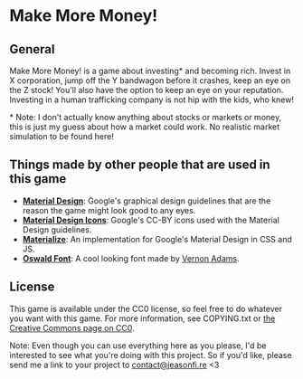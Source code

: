 # Make More Money!

## General
Make More Money! is a game about investing\* and becoming rich. Invest in X corporation, jump off the Y bandwagon before it crashes, keep an eye on the Z stock! You'll also have the option to keep an eye on your reputation. Investing in a human trafficking company is not hip with the kids, who knew!

\* Note: I don't actually know anything about stocks or markets or money, this is just my guess about how a market could work. No realistic market simulation to be found here!

## Things made by other people that are used in this game
* **[Material Design](https://material.google.com/)**: Google's graphical design guidelines that are the reason the game might look good to any eyes.
* **[Material Design Icons](https://github.com/google/material-design-icons)**: Google's CC-BY icons used with the Material Design guidelines.
* **[Materialize](http://materializecss.com/)**: An implementation for Google's Material Design in CSS and JS.
* **[Oswald Font](https://www.fontsquirrel.com/fonts/oswald)**: A cool looking font made by [Vernon Adams](https://www.fontsquirrel.com/fonts/list/foundry/vernon-adams).

## License
This game is available under the CC0 license, so feel free to do whatever you want with this game. For more information, see COPYING.txt or [the Creative Commons page on CC0](http://creativecommons.org/publicdomain/zero/1.0/).

Note: Even though you can use everything here as you please, I'd be interested to see what you're doing with this project. So if you'd like, please send me a link to your project to contact@jeasonfi.re <3
